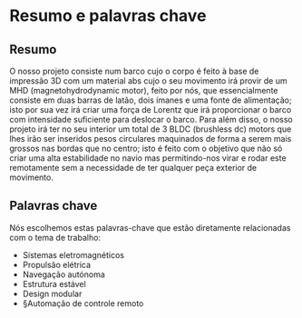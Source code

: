 # Resumo e palavras chave

## Resumo

O nosso projeto consiste num barco cujo o corpo é feito à base de impressão 3D com um material abs cujo o seu movimento irá provir de um MHD (magnetohydrodynamic motor), feito por nós, que essencialmente consiste em duas barras de latão, dois ímanes e uma fonte de alimentação; isto por sua vez irá criar uma força de Lorentz que irá proporcionar o barco com intensidade suficiente para deslocar o barco.
Para além disso, o nosso projeto irá ter no seu interior um total de 3 BLDC (brushless dc) motors que lhes irão ser inseridos pesos circulares maquinados de forma a serem mais grossos nas bordas que no centro; isto é feito com o objetivo que não só criar uma alta estabilidade no navio mas permitindo-nos virar e rodar este remotamente sem a necessidade de ter qualquer peça exterior de movimento.

## Palavras chave

Nós escolhemos estas palavras-chave que estão diretamente relacionadas com o tema de trabalho:

- Sistemas eletromagnéticos
- Propulsão elétrica
- Navegação autónoma
- Estrutura estável
- Design modular
- §Automação de controle remoto